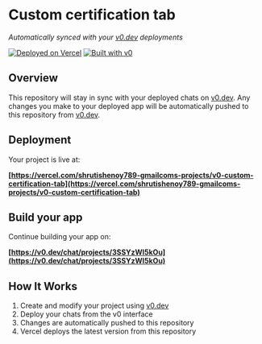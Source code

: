 # Custom certification tab

*Automatically synced with your [v0.dev](https://v0.dev) deployments*

[![Deployed on Vercel](https://img.shields.io/badge/Deployed%20on-Vercel-black?style=for-the-badge&logo=vercel)](https://vercel.com/shrutishenoy789-gmailcoms-projects/v0-custom-certification-tab)
[![Built with v0](https://img.shields.io/badge/Built%20with-v0.dev-black?style=for-the-badge)](https://v0.dev/chat/projects/3SSYzWI5kOu)

## Overview

This repository will stay in sync with your deployed chats on [v0.dev](https://v0.dev).
Any changes you make to your deployed app will be automatically pushed to this repository from [v0.dev](https://v0.dev).

## Deployment

Your project is live at:

**[https://vercel.com/shrutishenoy789-gmailcoms-projects/v0-custom-certification-tab](https://vercel.com/shrutishenoy789-gmailcoms-projects/v0-custom-certification-tab)**

## Build your app

Continue building your app on:

**[https://v0.dev/chat/projects/3SSYzWI5kOu](https://v0.dev/chat/projects/3SSYzWI5kOu)**

## How It Works

1. Create and modify your project using [v0.dev](https://v0.dev)
2. Deploy your chats from the v0 interface
3. Changes are automatically pushed to this repository
4. Vercel deploys the latest version from this repository